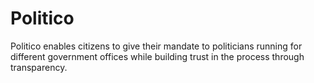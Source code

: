 # Politico

Politico enables citizens to give their mandate to politicians running for different government offices
while building trust in the process through transparency.

